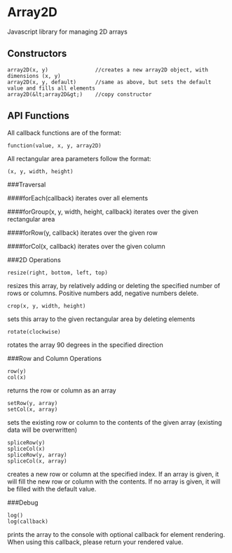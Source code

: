 Array2D
=======

Javascript library for managing 2D arrays


Constructors
------------

	array2D(x, y)				//creates a new array2D object, with dimensions (x, y)
	array2D(x, y, default)		//same as above, but sets the default value and fills all elements
	array2D(&lt;array2D&gt;)	//copy constructor



API Functions
------------

All callback functions are of the format:

	function(value, x, y, array2D)

All rectangular area parameters follow the format:

	(x, y, width, height)

###Traversal

####forEach(callback)
iterates over all elements

####forGroup(x, y, width, height, callback)
iterates over the given rectangular area

####forRow(y, callback)
iterates over the given row

####forCol(x, callback)
iterates over the given column

###2D Operations

	resize(right, bottom, left, top)

resizes this array, by relatively adding or deleting the specified number of rows or columns. Positive numbers add, negative numbers delete.

	crop(x, y, width, height)

sets this array to the given rectangular area by deleting elements

	rotate(clockwise)

rotates the array 90 degrees in the specified direction

###Row and Column Operations

	row(y)
	col(x)

returns the row or column as an array

	setRow(y, array)
	setCol(x, array)

sets the existing row or column to the contents of the given array (existing data will be overwritten)

	spliceRow(y)
	spliceCol(x)
	spliceRow(y, array)
	spliceCol(x, array)

creates a new row or column at the specified index. If an array is given, it will fill the new row or column with the contents. If no array is given, it will be filled with the default value.

###Debug

	log()
	log(callback)

prints the array to the console with optional callback for element rendering. When using this callback, please return your rendered value.